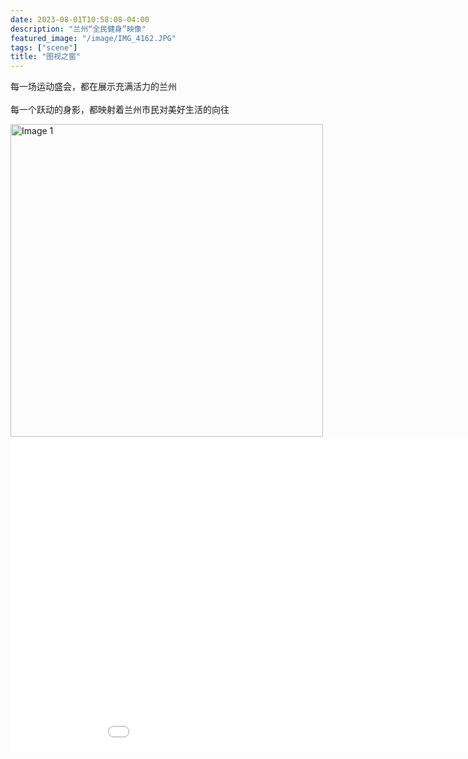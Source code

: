 ```yaml
---
date: 2023-08-01T10:58:08-04:00
description: "兰州“全民健身”映像"
featured_image: "/image/IMG_4162.JPG"
tags: ["scene"]
title: "图视之窗"
---
```


每一场运动盛会，都在展示充满活力的兰州<br><br>
每一个跃动的身影，都映射着兰州市民对美好生活的向往
<!DOCTYPE html>
<html lang="en">
<head>
  <meta charset="UTF-8">
  <meta name="viewport" content="width=device-width, initial-scale=1.0">
  <style>
    .scrolling-container {
      overflow-x: auto;
      white-space: nowrap;
    }
    .scrolling-container img {
      width: 500px; /* 设置图片宽度 */
      height: auto; /* 保持宽高比例 */
      margin-right: 20px; /* 图片之间的右边距 */
    }
  </style>
</head>
<body>

<div class="scrolling-container">
  <img src="\image\IMG_4031.JPG" alt="Image 1">
  <img src="\image\IMG_4034.JPG" alt="Image 2">
  <img src="\image\IMG_4100.JPG" alt="Image 3">
  <img src="\image\IMG_4076.JPG" alt="Image 4">
  <img src="\image\IMG_4088.JPG" alt="Image 5">
  <img src="\image\IMG_4065.JPG" alt="Image 6">
  <img src="\image\IMG_4125.JPG" alt="Image 7">
</div>

</body>
</html>

<iframe src="//player.bilibili.com/player.html?aid=495184862&bvid=BV1CK41187NJ&cid=1377708941&p=1" scrolling="no" borde="0" frameborder="no" framespacing="0" allowfullscreen="true" width="1000px" height="500px"> </iframe>
